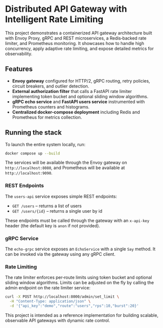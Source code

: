 # Distributed API Gateway with Intelligent Rate Limiting

This project demonstrates a containerized API gateway architecture built with Envoy Proxy, gRPC and REST microservices, a Redis‑backed rate limiter, and Prometheus monitoring. It showcases how to handle high concurrency, apply adaptive rate limiting, and expose detailed metrics for observability.

## Features

- **Envoy gateway** configured for HTTP/2, gRPC routing, retry policies, circuit breakers, and outlier detection.
- **External authorization filter** that calls a FastAPI rate limiter implementing token bucket and optional sliding window algorithms.
- **gRPC echo service** and **FastAPI users service** instrumented with Prometheus counters and histograms.
- **Centralized docker-compose deployment** including Redis and Prometheus for metrics collection.

## Running the stack

To launch the entire system locally, run:

```bash
docker compose up --build
```

The services will be available through the Envoy gateway on `http://localhost:8080`, and Prometheus will be available at `http://localhost:9090`.

### REST Endpoints

The `users-api` service exposes simple REST endpoints:

- `GET /users` – returns a list of users
- `GET /users/{id}` – returns a single user by id

These endpoints must be called through the gateway with an `x-api-key` header (the default key is `anon` if not provided).

### gRPC Service

The `echo-grpc` service exposes an `EchoService` with a single `Say` method. It can be invoked via the gateway using any gRPC client.

### Rate Limiting

The rate limiter enforces per‑route limits using token bucket and optional sliding window algorithms. Limits can be adjusted on the fly by calling the admin endpoint on the rate limiter service:

```bash
curl -X POST http://localhost:8000/admin/set_limit \
  -H "Content-Type: application/json" \
  -d '{"api_key":"demo","route":"users","rps":10,"burst":20}'
```

This project is intended as a reference implementation for building scalable, observable API gateways with dynamic rate control.
